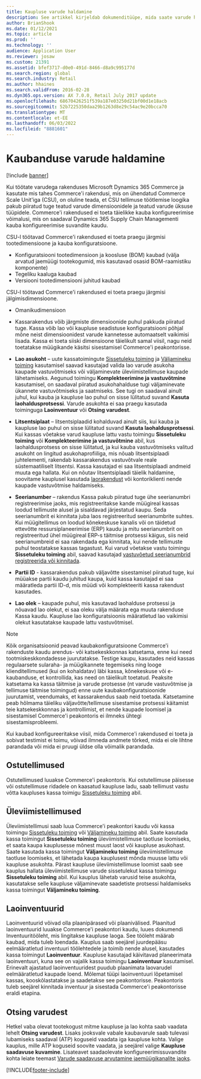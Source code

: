 ```yaml
---
title: Kaupluse varude haldamine
description: See artikkel kirjeldab dokumenditüüpe, mida saate varude haldamiseks kasutada.
author: BrianShook
ms.date: 01/12/2021
ms.topic: article
ms.prod: ''
ms.technology: ''
audience: Application User
ms.reviewer: josaw
ms.custom: 21391
ms.assetid: bfef3717-d0e0-491d-8466-d8a9c995177d
ms.search.region: global
ms.search.industry: Retail
ms.author: hhaines
ms.search.validFrom: 2016-02-28
ms.dyn365.ops.version: AX 7.0.0, Retail July 2017 update
ms.openlocfilehash: 68670426251f539a187e03250d21bf00d1e18acb
ms.sourcegitcommit: 52b7225350daa29b1263d8e29c54ac9e20bcca70
ms.translationtype: MT
ms.contentlocale: et-EE
ms.lasthandoff: 06/03/2022
ms.locfileid: "8881601"
---
```

# <a name="commerce-inventory-management"></a>Kaubanduse varude haldamine

[!include [banner](includes/banner.md)]

Kui töötate varudega rakenduses Microsoft Dynamics 365 Commerce ja kasutate mis tahes Commerce'i rakendusi, mis on ühendatud Commerce Scale Unit'iga (CSU), on oluline teada, et CSU tellimuse töötlemise loogika pakub piiratud tuge teatud varude dimensioonidele ja teatud varude üksuse tüüpidele. Commerce'i rakendused ei toeta täielikke kauba konfigureerimise võimalusi, mis on saadaval Dynamics 365 Supply Chain Managementi kauba konfigureerimise suvandite kaudu.

CSU-l töötavad Commerce'i rakendused ei toeta praegu järgmisi tootedimensioone ja kauba konfiguratsioone.

- Konfiguratsiooni tootedimensioon ja koosluse (BOM) kaubad (välja arvatud jaemüügi tootekogumid, mis kasutavad osasid BOM-raamistiku komponente)
- Tegeliku kaaluga kaubad
- Versiooni tootedimensiooni juhitud kaubad

CSU-l töötavad Commerce'i rakendused ei toeta praegu järgmisi jälgimisdimensioone.
- Omanikudimensioon

- Kassarakendus võib järgmiste dimensioonide puhul pakkuda piiratud tuge. Kassa võib lao või kaupluse seadistuse konfiguratsiooni põhjal mõne neist dimensioonidest varude kannetesse automaatselt vaikimisi lisada. Kassa ei toeta siiski dimensioone täielikult samal viisil, nagu neid toetatakse müügikande käsitsi sisestamisel Commerce'i peakontorisse. 

- **Lao asukoht** – uute kassatoimingute [Sissetuleku toiming](./pos-inbound-inventory-operation.md) ja [Väljamineku toiming](./pos-outbound-inventory-operation.md) kasutamisel saavad kasutajad valida lao varude asukoha kaupade vastuvõtmiseks või väljaminevate üleviimistellimuse kaupade lähetamiseks. Aegunud toimingu **Komplekteerimine ja vastuvõtmine** kasutamisel, on saadaval piiratud asukohahalduse tugi väljaminevate ükannete vastuvõtmiseks ja saatmiseks. See tugi on saadaval ainult juhul, kui kauba ja kaupluse lao puhul on sisse lülitatud suvand **Kasuta laohaldusprotsessi**. Varude asukohta ei saa praegu kasutada toiminguga **Laoinventuur** või **Otsing varudest**.

- **Litsentsiplaat** – litsentsiplaadid kohalduvad ainult siis, kui kauba ja kaupluse lao puhul on sisse lülitatud suvand **Kasuta laohaldusprotsessi**. Kui kassas võetakse varud kaupluse lattu vastu toimingu **Sissetuleku toiming** või **Komplekteerimine ja vastuvõtmine** abil, kus laohaldusprotsess on sisse lülitatud, ja kui kauba vastuvõtmiseks valitud asukoht on lingitud asukohaprofiiliga, mis nõuab litsentsiplaadi juhtelementi, rakendab kassarakendus vastuvõtvale reale süstemaatiliselt litsentsi. Kassa kasutajad ei saa litsentsiplaadi andmeid muuta ega hallata. Kui on nõutav litsentsiplaadi täielik haldamine, soovitame kauplusel kasutada [laorakendust](../supply-chain/warehousing/install-configure-warehousing-app.md) või kontoriklienti nende kaupade vastuvõtmise haldamiseks.

- **Seerianumber** – rakendus Kassa pakub piiratud tuge ühe seerianumbri registreerimise jaoks, mis registreeritakse kande müügireal kassas loodud tellimuste alusel ja sisaldavad järjestatud kaupu. Seda seerianumbrit ei kinnitata juba laos registreeritud seerianumbrite suhtes. Kui müügitellimus on loodud kõnekeskuse kanalis või on täidetud ettevõtte ressursiplaneerimise (ERP) kaudu ja mitu seerianumbrit on registreeritud ühel müügireal ERP-s täitmise protsessi käigus, siis neid seerianumbreid ei saa rakendada ega kinnitata, kui nende tellimuste puhul teostatakse kassas tagastust. Kui varud võetakse vastu toimingu **Sissetuleku toiming** abil, saavad kasutajad [vastuvõetud seerianumbrid registreerida või kinnitada](./pos-serialized-items.md).

- **Partii ID** - kassarakendus pakub väljavõtte sisestamisel piiratud tuge, kui müüakse partii kaudu juhitud kaupa, kuid kassa kasutajad ei saa määratleda partii ID-d, mis müüdi või komplekteeriti kassa rakendust kasutades.

- **Lao olek** – kaupade puhul, mis kasutavad laohalduse protsessi ja nõuavad lao olekut, ei saa oleku välja määrata ega muuta rakenduse Kassa kaudu. Kaupluse lao konfiguratsioonis määratletud lao vaikimisi olekut kasutatakse kaupade lattu vastuvõtmisel.

> [!NOTE]
> Kõik organisatsioonid peavad kaubakonfiguratsioone Commerce'i rakenduste kaudu arendus- või katsekeskkonnas katsetama, enne kui need tootmiskeskkondadesse juurutatakse. Testige kaupu, kasutades neid kassas regulaarsete sularaha- ja müügikannete tegemiseks ning looge klienditellimused (kui on kohaldatav) läbi kassa, kõnekeskuse või e-kaubanduse, et kontrollida, kas need on täielikult toetatud. Peaksite katsetama ka kassa täitmise ja varude protsesse (nt varude vastuvõtmise ja tellimuse täitmise toimingud) enne uute kaubakonfiguratsioonide juurutamist, veendumaks, et kassarakendus saab neid toetada. Katsetamine peab hõlmama täieliku väljavõtte/tellimuse sisestamise protsessi käitamist teie katsekeskkonnas ja kontrollimist, et nende kaupade loomisel ja sisestamisel Commerce'i peakontoris ei ilmneks ühtegi sisestamisprobleemi.
>
> Kui kaubad konfigureeritakse viisil, mida Commerce'i rakendused ei toeta ja sobivat testimist ei toimu, võivad ilmneda andmete tõrked, mida ei ole lihtne parandada või mida ei pruugi üldse olla võimalik parandada.

## <a name="purchase-orders"></a>Ostutellimused

Ostutellimused luuakse Commerce'i peakontoris. Kui ostutellimuse päisesse või ostutellimuse ridadele on kaasatud kaupluse ladu, saab tellimust vastu võtta kaupluses kassa toimigu [Sissetuleku toiming](./pos-inbound-inventory-operation.md) abil. 

## <a name="transfer-orders"></a>Üleviimistellimused

Üleviimistellimusi saab luua Commerce'i peakontori kaudu või kassa toimingu [Sissetuleku toiming](./pos-inbound-inventory-operation.md) või [Väljamineku toiming](./pos-outbound-inventory-operation.md) abil. Saate kasutada kassa toimingut **Sissetuleku toiming** üleviimistellimuse taotluse loomiseks, et saata kaupa kauplusesse mõnest muust laost või kaupluse asukohast. Saate kasutada kassa toimingut **Väljamineku toiming** üleviimistellimuse taotluse loomiseks, et lähetada kaupa kauplusest mõnda muusse lattu või kaupluse asukohta. Pärast kaupluse üleviimistellimuse loomist saab see kauplus hallata üleviimistellimuse varude sissetulekut kassa toimingu **Sissetuleku toiming** abil. Kui kauplus lähetab varusid teise asukohta, kasutatakse selle kaupluse väljaminevate saadetiste protsessi haldamiseks kassa toimingut **Väljamineku toiming**.

## <a name="stock-counts"></a>Laoinventuurid

Laoinventuurid võivad olla plaanipärased või plaanivälised. Plaanitud laoinventuurid luuakse Commerce'i peakontori kaudu, luues dokumendi Inventuuritööleht, mis lingitakse kaupluse laoga. See tööleht määrab kaubad, mida tuleb loendada. Kauplus saab seejärel juurdepääsu eelmääratletud inventuuri töölehtedele ja toimib nende alusel, kasutades kassa toimingut **Laoinventuur**. Kaupluse kasutajad käivitavad planeerimata laoinventuuri, kuna see on vajalik kassa toimingu **Laoinventuur** kasutamisel. Erinevalt ajastatud laoinventuuridest puudub plaanimata laovarudel eelmääratletud kaupade loend. Mõlemat tüüpi laoinventuuri lõpetamisel kassas, kooskõlastatakse ja saadetakse see peakontorisse. Peakontoris tuleb seejärel kinnitada inventuur ja sisestada Commerce'i peakontorisse eraldi etapina.

## <a name="inventory-lookup"></a>Otsing varudest

Hetkel vaba olevat tootekogust mitme kaupluse ja lao kohta saab vaadata lehelt **Otsing varudest**. Lisaks jooksvale vabale kaubavarule saab tulevasi lubamiseks saadaval (ATP) koguseid vaadata iga kaupluse kohta. Valige kauplus, mille ATP koguseid soovite vaadata, ja seejärel valige **Kaupluse saadavuse kuvamine**. Lisateavet saadaolevate konfigureerimissuvandite kohta leiate teemast [Varude saadavuse arvutamine jaemüügikanalite jaoks](./calculated-inventory-retail-channels.md).


[!INCLUDE[footer-include](../includes/footer-banner.md)]